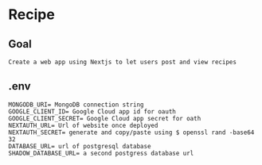 # Recipe

## Goal

    Create a web app using Nextjs to let users post and view recipes

## .env

    MONGODB_URI= MongoDB connection string
    GOOGLE_CLIENT_ID= Google Cloud app id for oauth
    GOOGLE_CLIENT_SECRET= Google Cloud app secret for oath
    NEXTAUTH_URL= Url of website once deployed
    NEXTAUTH_SECRET= generate and copy/paste using $ openssl rand -base64 32
    DATABASE_URL= url of postgresql database
    SHADOW_DATABASE_URL= a second postgress database url
